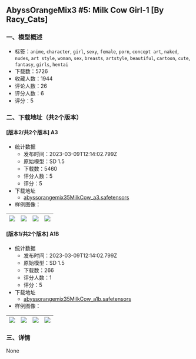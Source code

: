 ## AbyssOrangeMix3 #5: Milk Cow Girl-1 [By Racy_Cats]
### 一、模型概述

- 标签：`anime`, `character`, `girl`, `sexy`, `female`, `porn`, `concept art`, `naked`, `nudes`, `art style`, `woman`, `sex`, `breasts`, `artstyle`, `beautiful`, `cartoon`, `cute`, `fantasy`, `girls`, `hentai`
- 下载数：5726
- 收藏人数：1944
- 评论人数：26
- 评分人数：6
- 评分：5

### 二、下载地址（共2个版本）

#### [版本2/共2个版本] A3

- 统计数据
  - 发布时间：2023-03-09T12:14:02.799Z
  - 原始模型：SD 1.5
  - 下载数：5460
  - 评分人数：5
  - 评分：5
- 下载地址
  - [abyssorangemix35MilkCow_a3.safetensors](https://civitai.com/api/download/models/20326)
- 样例图像：

| <img src="https://image.civitai.com/xG1nkqKTMzGDvpLrqFT7WA/a1b9626e-52f5-40b6-11df-607e9b0e3300/width=450/215535.jpeg" /> | <img src="https://image.civitai.com/xG1nkqKTMzGDvpLrqFT7WA/f1a03ed9-c20d-479b-c16c-11d0aa17ab00/width=450/216151.jpeg" /> | <img src="https://image.civitai.com/xG1nkqKTMzGDvpLrqFT7WA/ff64c5b1-8d00-41b8-66a6-48f0043dc200/width=450/215691.jpeg" /> | <img src="https://image.civitai.com/xG1nkqKTMzGDvpLrqFT7WA/87a898ab-5ab5-47a4-81c4-4e5a5f796c00/width=450/215768.jpeg" /> |
| ---- | ---- | ---- | ---- |

#### [版本1/共2个版本] A1B

- 统计数据
  - 发布时间：2023-03-09T12:14:02.799Z
  - 原始模型：SD 1.5
  - 下载数：266
  - 评分人数：1
  - 评分：5
- 下载地址
  - [abyssorangemix35MilkCow_a1b.safetensors](https://civitai.com/api/download/models/20346)
- 样例图像：

| <img src="https://image.civitai.com/xG1nkqKTMzGDvpLrqFT7WA/3a476eb0-b7c4-4a8f-3731-155552a96300/width=450/215319.jpeg" /> | <img src="https://image.civitai.com/xG1nkqKTMzGDvpLrqFT7WA/684bbd8a-b435-461b-747f-0ec646b28000/width=450/215318.jpeg" /> | <img src="https://image.civitai.com/xG1nkqKTMzGDvpLrqFT7WA/ad522d11-4f9d-4df7-fdbf-d2a34e7bb900/width=450/215321.jpeg" /> | <img src="https://image.civitai.com/xG1nkqKTMzGDvpLrqFT7WA/e413db27-871d-42be-22f8-288b78e55e00/width=450/215317.jpeg" /> |
| ---- | ---- | ---- | ---- |


### 三、详情
None